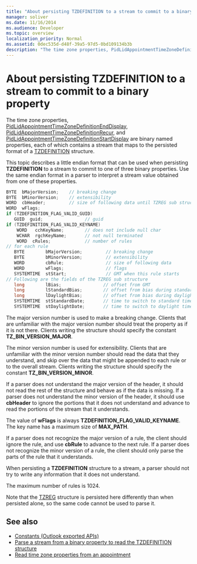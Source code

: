 ```yaml
---
title: "About persisting TZDEFINITION to a stream to commit to a binary property"
manager: soliver
ms.date: 11/16/2014
ms.audience: Developer
ms.topic: overview
localization_priority: Normal
ms.assetid: 0dec535d-d48f-39a5-97d5-0bd109134b3b
description: "The time zone properties, PidLidAppointmentTimeZoneDefinitionEndDisplay, PidLidAppointmentTimeZoneDefinitionRecur, and PidLidAppointmentTimeZoneDefinitionStartDisplay are binary named properties, each of which contains a stream that maps to the persisted format of a TZDEFINITION structure."
---
```


# About persisting TZDEFINITION to a stream to commit to a binary property

The time zone properties, [PidLidAppointmentTimeZoneDefinitionEndDisplay](https://msdn.microsoft.com/library/7b6193cb-612b-408e-b9bc-285df313e2cc%28Office.15%29.aspx), [PidLidAppointmentTimeZoneDefinitionRecur](https://msdn.microsoft.com/library/52fd57a0-9e34-4452-9ecd-2acb454446c9%28Office.15%29.aspx), and [PidLidAppointmentTimeZoneDefinitionStartDisplay](https://msdn.microsoft.com/library/08239670-3211-420c-99d7-0056ed967cb8%28Office.15%29.aspx) are binary named properties, each of which contains a stream that maps to the persisted format of a [TZDEFINITION](tzdefinition.md) structure. 
  
This topic describes a little endian format that can be used when persisting **TZDEFINITION** to a stream to commit to one of three binary properties. Use the same endian format in a parser to interpret a stream value obtained from one of these properties. 
  
```cpp
BYTE  bMajorVersion;    // breaking change
BYTE  bMinorVersion;    // extensibility
WORD  cbHeader;         // size of following data until TZREG sub structure
WORD  wFlags;
if (TZDEFINITION_FLAG_VALID_GUID)
   GUID  guid;                // guid
if (TZDEFINITION_FLAG_VALID_KEYNAME)     
    WORD   cchKeyName;        // does not include null char
    WCHAR  rgchKeyName;       // not null terminated
    WORD  cRules;             // number of rules
// for each rule
   BYTE        bMajorVersion;         // breaking change
   BYTE        bMinorVersion;         // extensibility
   WORD        cbRule;                // size of following data
   WORD        wFlags;                // flags
   SYSTEMTIME  stStart;               // GMT when this rule starts
// Following are the fields of the TZREG sub structure
   long        lBias;                // offset from GMT
   long        lStandardBias;        // offset from bias during standard time
   long        lDaylightBias;        // offset from bias during daylight time
   SYSTEMTIME  stStandardDate;       // time to switch to standard time
   SYSTEMTIME  stDaylightDate;       // time to switch to daylight time
```

The major version number is used to make a breaking change. Clients that are unfamiliar with the major version number should treat the property as if it is not there. Clients writing the structure should specify the constant **TZ_BIN_VERSION_MAJOR**. 
  
The minor version number is used for extensibility. Clients that are unfamiliar with the minor version number should read the data that they understand, and skip over the data that might be appended to each rule or to the overall stream. Clients writing the structure should specify the constant **TZ_BIN_VERSION_MINOR**. 
  
If a parser does not understand the major version of the header, it should not read the rest of the structure and behave as if the data is missing. If a parser does not understand the minor version of the header, it should use **cbHeader** to ignore the portions that it does not understand and advance to read the portions of the stream that it understands. 
  
The value of **wFlags** is always **TZDEFINITION_FLAG_VALID_KEYNAME**. The key name has a maximum size of **MAX_PATH**. 
  
If a parser does not recognize the major version of a rule, the client should ignore the rule, and use **cbRule** to advance to the next rule. If a parser does not recognize the minor version of a rule, the client should only parse the parts of the rule that it understands. 
  
When persisting a **TZDEFINITION** structure to a stream, a parser should not try to write any information that it does not understand. 
  
The maximum number of rules is 1024.
  
Note that the [TZREG](tzreg.md) structure is persisted here differently than when persisted alone, so the same code cannot be used to parse it. 
  
## See also

- [Constants (Outlook exported APIs)](constants-outlook-exported-apis.md)
- [Parse a stream from a binary property to read the TZDEFINITION structure](how-to-parse-stream-from-binary-property-to-read-tzdefinition-structure.md)
- [Read time zone properties from an appointment](how-to-read-time-zone-properties-from-an-appointment.md)

